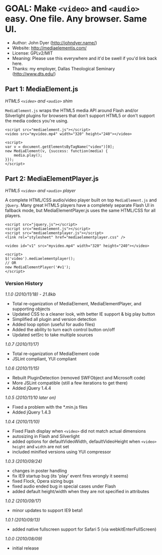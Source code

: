 # GOAL: Make `<video>` and `<audio>` easy. One file. Any browser. Same UI.

* Author: John Dyer (http://johndyer.name/)
* Website: http://mediaelementjs.com/
* License: GPLv2/MIT
* Meaning: Please use this everywhere and it'd be swell if you'd 
link back here.
* Thanks: my employer, Dallas Theological Seminary (http://www.dts.edu/)

## Part 1: MediaElement.js
_HTML5 `<video>` and `<audio>` shim_

`MediaElement.js` wraps the HTML5 media API around Flash and/or Silverlight plugins for browsers that don't support HTML5 or don't support the media codecs you're using. 

	<script src="mediaelement.js"></script>
	<video src="myvideo.mp4" width="320" height="240"></video>
	
	<script>
	var v = document.getElementsByTagName("video")[0];
	new MediaElement(v, {success: function(media) {
		media.play();
	}});
	</script>

## Part 2: MediaElementPlayer.js

_HTML5 `<video>` and `<audio>` player_

A complete HTML/CSS audio/video player built on top  `MediaElement.js` and `jQuery`. Many great HTML5 players have a completely separate Flash UI in fallback mode, but MediaElementPlayer.js uses the same HTML/CSS for all players.

	<script src="jquery.js"></script>
	<script src="mediaelement.js"></script>
	<script src="mediaelementplayer.js"></script>
	<link rel="stylesheet" href="mediaelementplayer.css" />

	<video id="v1" src="myvideo.mp4" width="320" height="240"></video>

	<script>
	$('video').mediaelementplayer();
	// OR
	new MediaElementPlayer('#v1');
	</script>

### Version History

*1.1.0 (2010/11/18) - 21.8kb*

* Total re-oganization of MediaElement, MediaElementPlayer, and supporting objects
* Updated CSS to a cleaner look, with better IE support & big play button
* Simplified all plugin and version detection
* Added loop option (useful for audio files)
* Added the ability to turn each control button on/off
* Updated setSrc to take multiple sources

*1.0.7 (2010/11/17)*

* Total re-oganization of MediaElement code
* JSLint compliant, YUI compliant

*1.0.6 (2010/11/15)*

* Rebuilt PluginDetection (removed SWFObject and Microsoft code)
* More JSLint compatible (still a few iterations to get there)
* Added jQuery 1.4.4

*1.0.5 (2010/11/10 later on)*

* Fixed a problem with the *.min.js files
* Added jQuery 1.4.3

*1.0.4 (2010/11/10)*

* Fixed Flash display when `<video>` did not match actual dimensions
* autosizing in Flash and Silverlight
* added options for defaultVideoWidth, defaultVideoHeight when `<video>` `height` and `width` are not set
* included minified versions using YUI compressor

*1.0.3 (2010/09/24)*

* changes in poster handling
* fix IE9 startup bug (its 'play' event fires wrongly it seems)
* fixed Flock, Opera sizing bugs
* fixed audio ended bug in special cases under Flash
* added default height/width when they are not specified in attributes

*1.0.2 (2010/09/17)*

* minor updates to support IE9 beta1

*1.0.1 (2010/09/13)*

* added native fullscreen support for Safari 5 (via webkitEnterFullScreen)

*1.0.0 (2010/08/09)*

* initial release